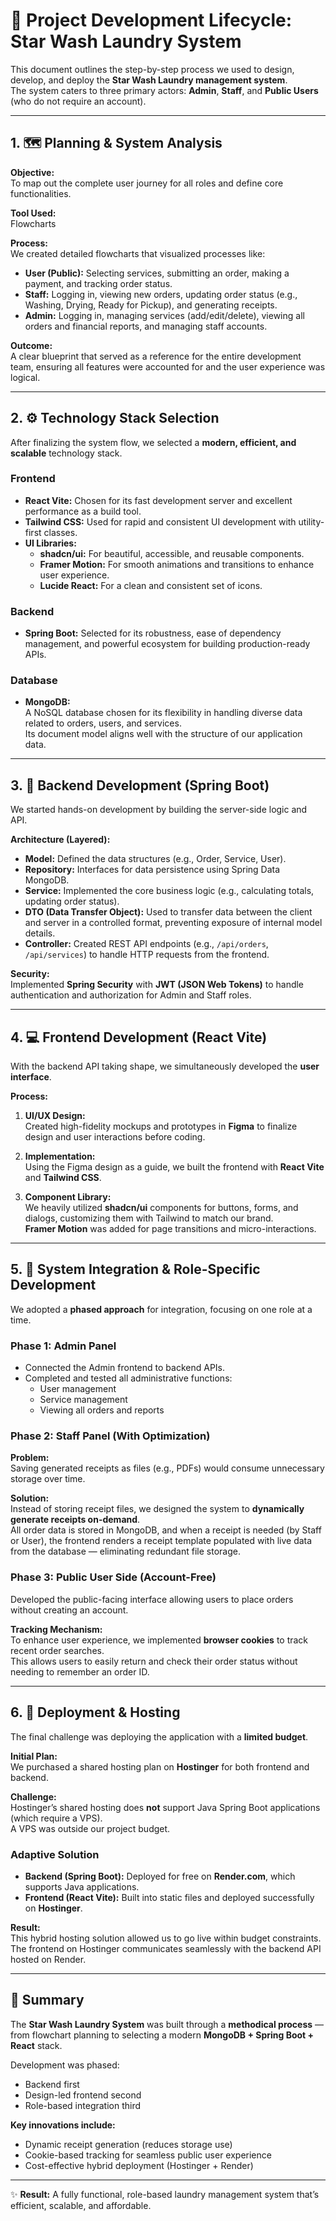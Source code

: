 # 🧩 Project Development Lifecycle: Star Wash Laundry System

This document outlines the step-by-step process we used to design, develop, and deploy the **Star Wash Laundry management system**.  
The system caters to three primary actors: **Admin**, **Staff**, and **Public Users** (who do not require an account).

---

## 1. 🗺️ Planning & System Analysis

**Objective:**  
To map out the complete user journey for all roles and define core functionalities.

**Tool Used:**  
Flowcharts

**Process:**  
We created detailed flowcharts that visualized processes like:

- **User (Public):** Selecting services, submitting an order, making a payment, and tracking order status.  
- **Staff:** Logging in, viewing new orders, updating order status (e.g., Washing, Drying, Ready for Pickup), and generating receipts.  
- **Admin:** Logging in, managing services (add/edit/delete), viewing all orders and financial reports, and managing staff accounts.

**Outcome:**  
A clear blueprint that served as a reference for the entire development team, ensuring all features were accounted for and the user experience was logical.

---

## 2. ⚙️ Technology Stack Selection

After finalizing the system flow, we selected a **modern, efficient, and scalable** technology stack.

### **Frontend**
- **React Vite:** Chosen for its fast development server and excellent performance as a build tool.  
- **Tailwind CSS:** Used for rapid and consistent UI development with utility-first classes.  
- **UI Libraries:**
  - **shadcn/ui:** For beautiful, accessible, and reusable components.  
  - **Framer Motion:** For smooth animations and transitions to enhance user experience.  
  - **Lucide React:** For a clean and consistent set of icons.

### **Backend**
- **Spring Boot:** Selected for its robustness, ease of dependency management, and powerful ecosystem for building production-ready APIs.

### **Database**
- **MongoDB:**  
  A NoSQL database chosen for its flexibility in handling diverse data related to orders, users, and services.  
  Its document model aligns well with the structure of our application data.

---

## 3. 🧠 Backend Development (Spring Boot)

We started hands-on development by building the server-side logic and API.

**Architecture (Layered):**
- **Model:** Defined the data structures (e.g., Order, Service, User).  
- **Repository:** Interfaces for data persistence using Spring Data MongoDB.  
- **Service:** Implemented the core business logic (e.g., calculating totals, updating order status).  
- **DTO (Data Transfer Object):** Used to transfer data between the client and server in a controlled format, preventing exposure of internal model details.  
- **Controller:** Created REST API endpoints (e.g., `/api/orders`, `/api/services`) to handle HTTP requests from the frontend.

**Security:**  
Implemented **Spring Security** with **JWT (JSON Web Tokens)** to handle authentication and authorization for Admin and Staff roles.

---

## 4. 💻 Frontend Development (React Vite)

With the backend API taking shape, we simultaneously developed the **user interface**.

**Process:**

1. **UI/UX Design:**  
   Created high-fidelity mockups and prototypes in **Figma** to finalize design and user interactions before coding.

2. **Implementation:**  
   Using the Figma design as a guide, we built the frontend with **React Vite** and **Tailwind CSS**.

3. **Component Library:**  
   We heavily utilized **shadcn/ui** components for buttons, forms, and dialogs, customizing them with Tailwind to match our brand.  
   **Framer Motion** was added for page transitions and micro-interactions.

---

## 5. 🔗 System Integration & Role-Specific Development

We adopted a **phased approach** for integration, focusing on one role at a time.

### **Phase 1: Admin Panel**
- Connected the Admin frontend to backend APIs.  
- Completed and tested all administrative functions:
  - User management  
  - Service management  
  - Viewing all orders and reports

### **Phase 2: Staff Panel (With Optimization)**

**Problem:**  
Saving generated receipts as files (e.g., PDFs) would consume unnecessary storage over time.

**Solution:**  
Instead of storing receipt files, we designed the system to **dynamically generate receipts on-demand**.  
All order data is stored in MongoDB, and when a receipt is needed (by Staff or User), the frontend renders a receipt template populated with live data from the database — eliminating redundant file storage.

### **Phase 3: Public User Side (Account-Free)**

Developed the public-facing interface allowing users to place orders without creating an account.

**Tracking Mechanism:**  
To enhance user experience, we implemented **browser cookies** to track recent order searches.  
This allows users to easily return and check their order status without needing to remember an order ID.

---

## 6. 🚀 Deployment & Hosting

The final challenge was deploying the application with a **limited budget**.

**Initial Plan:**  
We purchased a shared hosting plan on **Hostinger** for both frontend and backend.

**Challenge:**  
Hostinger’s shared hosting does **not** support Java Spring Boot applications (which require a VPS).  
A VPS was outside our project budget.

### **Adaptive Solution**
- **Backend (Spring Boot):** Deployed for free on **Render.com**, which supports Java applications.  
- **Frontend (React Vite):** Built into static files and deployed successfully on **Hostinger**.

**Result:**  
This hybrid hosting solution allowed us to go live within budget constraints.  
The frontend on Hostinger communicates seamlessly with the backend API hosted on Render.

---

## 🧾 Summary

The **Star Wash Laundry System** was built through a **methodical process** — from flowchart planning to selecting a modern **MongoDB + Spring Boot + React** stack.  

Development was phased:
- Backend first  
- Design-led frontend second  
- Role-based integration third  

**Key innovations include:**
- Dynamic receipt generation (reduces storage use)  
- Cookie-based tracking for seamless public user experience  
- Cost-effective hybrid deployment (Hostinger + Render)

---

✨ **Result:** A fully functional, role-based laundry management system that’s efficient, scalable, and affordable.
